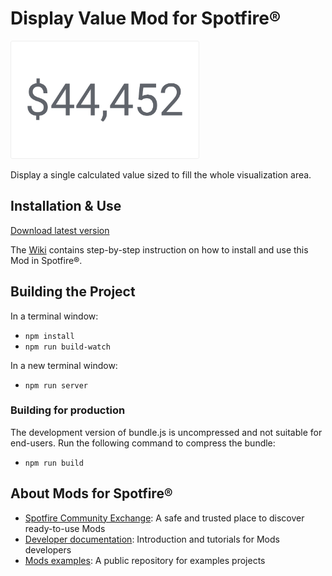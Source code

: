 # Display Value Mod for Spotfire®

<img src="assets/displayvalue.png" width="60%"/>

Display a single calculated value sized to fill the whole visualization area.

## Installation & Use

[Download latest version](https://github.com/spotfiresoftware/spotfire-mod-displayvalue/releases)

The [Wiki](https://github.com/spotfiresoftware/spotfire-mod-displayvalue/wiki) contains step-by-step instruction on how to install and use this Mod in Spotfire®.

## Building the Project

In a terminal window:
- `npm install`
- `npm run build-watch`

In a new terminal window:
- `npm run server`

### Building for production

The development version of bundle.js is uncompressed and not suitable for end-users. Run the following command to compress the bundle:
- `npm run build`

## About Mods for Spotfire®
-   [Spotfire Community Exchange](https://community.spotfire.com/files/): A safe and trusted place to discover ready-to-use Mods
-   [Developer documentation](https://spotfiresoftware.github.io/spotfire-mods/docs/): Introduction and tutorials for Mods developers
-   [Mods examples](https://github.com/TIBCOSoftware/spotfire-mods/): A public repository for examples projects
